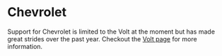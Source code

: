 # Chevrolet

Support for Chevrolet is limited to the Volt at the moment but has made great strides over the past year.  Checkout the [Volt page](./volt.html) for more information.